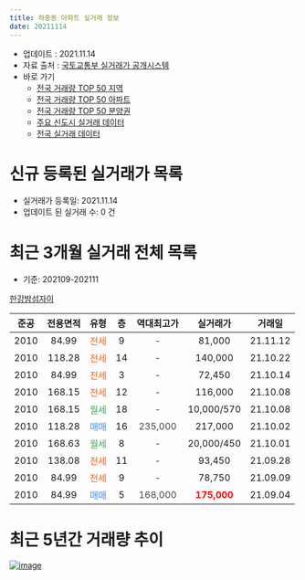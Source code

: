 ```yaml
---
title: 하중동 아파트 실거래 정보
date: 20211114
---
```


* 업데이트 : 2021.11.14
* 자료 출처 : [국토교통부 실거래가 공개시스템](http://rt.molit.go.kr)
* 바로 가기
    * [전국 거래량 TOP 50 지역](https://apt-info.github.io/apt-trade-info/tr)
    * [전국 거래량 TOP 50 아파트](https://apt-info.github.io/apt-trade-info/ta)
    * [전국 거래량 TOP 50 분양권](https://apt-info.github.io/apt-trade-info/tb)
    * [주요 신도시 실거래 데이터](https://apt-info.github.io/apt-trade-info/newtown)
    * [전국 실거래 데이터](https://apt-info.github.io/apt-trade-info/all)



<script async src="https://pagead2.googlesyndication.com/pagead/js/adsbygoogle.js"></script>
<!-- 기본광고 -->
<ins class="adsbygoogle"
     style="display:block"
     data-ad-client="ca-pub-1142216861245946"
     data-ad-slot="4805727019"
     data-ad-format="auto"
     data-full-width-responsive="true"></ins>
<script>
     (adsbygoogle = window.adsbygoogle || []).push({});
</script>


# 신규 등록된 실거래가 목록

* 실거래가 등록일: 2021.11.14
* 업데이트 된 실거래 수: 0 건




<script async src="https://pagead2.googlesyndication.com/pagead/js/adsbygoogle.js"></script>
<!-- 기본광고 -->
<ins class="adsbygoogle"
     style="display:block"
     data-ad-client="ca-pub-1142216861245946"
     data-ad-slot="4805727019"
     data-ad-format="auto"
     data-full-width-responsive="true"></ins>
<script>
     (adsbygoogle = window.adsbygoogle || []).push({});
</script>


# 최근 3개월 실거래 전체 목록
* 기준: 202109-202111


[한강밤섬자이](https://search.naver.com/search.naver?query=%ED%95%9C%EA%B0%95%EB%B0%A4%EC%84%AC%EC%9E%90%EC%9D%B4)

|준공|전용면적|유형|층|역대최고가|실거래가|거래일|
|:---:|:---:|:---:|:---:|:---:|:---:|:---:|
|2010|84.99|<span style="color:#FF5A00">전세</span>|9|<span style="color:#444444">-</span>|81,000|21.11.12|
|2010|118.28|<span style="color:#FF5A00">전세</span>|14|<span style="color:#444444">-</span>|140,000|21.10.22|
|2010|84.99|<span style="color:#FF5A00">전세</span>|3|<span style="color:#444444">-</span>|72,450|21.10.14|
|2010|168.15|<span style="color:#FF5A00">전세</span>|12|<span style="color:#444444">-</span>|116,000|21.10.08|
|2010|168.15|<span style="color:#34A853">월세</span>|18|<span style="color:#444444">-</span>|10,000/570|21.10.08|
|2010|118.28|<span style="color:#4285F3">매매</span>|16|<span style="color:#444444">235,000</span>|217,000|21.10.02|
|2010|168.63|<span style="color:#34A853">월세</span>|8|<span style="color:#444444">-</span>|20,000/450|21.10.01|
|2010|138.08|<span style="color:#FF5A00">전세</span>|11|<span style="color:#444444">-</span>|93,450|21.09.28|
|2010|84.99|<span style="color:#FF5A00">전세</span>|9|<span style="color:#444444">-</span>|78,750|21.09.09|
|2010|84.99|<span style="color:#4285F3">매매</span>|5|<span style="color:#444444">168,000</span>|<b><span style="color:#FF0000">175,000</span></b>|21.09.04|



<script async src="https://pagead2.googlesyndication.com/pagead/js/adsbygoogle.js"></script>
<!-- 기본광고 -->
<ins class="adsbygoogle"
     style="display:block"
     data-ad-client="ca-pub-1142216861245946"
     data-ad-slot="4805727019"
     data-ad-format="auto"
     data-full-width-responsive="true"></ins>
<script>
     (adsbygoogle = window.adsbygoogle || []).push({});
</script>


# 최근 5년간 거래량 추이


<div style="width:100%;">
    <canvas id="deal_progress" height="200"></canvas>
</div>

<script>
new Chart(document.getElementById("deal_progress"), {
    type: 'line',
    data: {
        labels: ['16.01','16.02','16.03','16.04','16.05','16.06','16.07','16.08','16.09','16.10','16.11','16.12','17.01','17.02','17.03','17.04','17.05','17.06','17.07','17.08','17.09','17.10','17.11','17.12','18.01','18.02','18.03','18.04','18.05','18.06','18.07','18.08','18.09','18.10','18.11','18.12','19.01','19.02','19.03','19.04','19.05','19.06','19.07','19.08','19.09','19.10','19.11','19.12','20.01','20.02','20.04','20.05','20.06','20.07','20.08','20.09','20.10','20.11','20.12','21.01','21.02','21.03','21.04','21.05','21.06','21.07','21.08','21.09','21.10','21.11'],
        datasets: [{
            label: '매매/분양권',
            data: [1,1,1,5,3,0,2,3,7,9,2,0,2,0,3,2,4,4,3,3,2,1,5,3,12,7,8,2,2,2,2,16,8,2,0,0,0,0,1,0,1,3,2,4,3,5,1,2,1,0,0,2,1,4,3,2,4,3,2,0,1,1,1,2,0,3,0,1,1,0],
            borderColor: "rgba(66, 133, 243, 1)",
            backgroundColor: "rgba(66, 133, 243, 0.05)",
            borderWidth: 1,
            pointRadius: 0,
            fill: false,
            lineTension: 0
        },{
            label: '전/월세',
            data: [3,3,8,5,5,4,3,7,3,6,4,4,5,2,5,5,5,0,4,1,5,7,0,1,6,5,5,1,3,1,5,6,4,2,7,3,5,5,3,4,4,5,4,5,4,6,4,6,4,3,3,5,2,2,2,5,2,1,3,3,4,3,4,5,2,2,5,2,5,1],
            borderColor: "rgba(255, 90, 0, 1)",
            backgroundColor: "rgba(255, 90, 0, 0.05)",
            borderWidth: 1,
            pointRadius: 0,
            fill: false,
            lineTension: 0
        },{
            label: '합계',
            data: [4,4,9,10,8,4,5,10,10,15,6,4,7,2,8,7,9,4,7,4,7,8,5,4,18,12,13,3,5,3,7,22,12,4,7,3,5,5,4,4,5,8,6,9,7,11,5,8,5,3,3,7,3,6,5,7,6,4,5,3,5,4,5,7,2,5,5,3,6,1],
            borderColor: "rgba(0, 0, 0, 1)",
            backgroundColor: "rgba(0, 0, 0, 0.03)",
            borderWidth: 0.1,
            pointRadius: 0,
            fill: true,
            lineTension: 0
        }
        ]
    },
    options: {
        responsive: true,
        title: {
            display: false
        },
        tooltips: {
            mode: 'index',
            intersect: false
        },
        hover: {
            mode: 'nearest',
            intersect: true
        },
        scales: {
            xAxes: [{
                display: true,
                scaleLabel: {
                    display: true,
                    labelString: '년/월'
                }
            }],
            yAxes: [{
                display: true,
                ticks: {
                    suggestedMin: 0,
                },
                scaleLabel: {
                    display: true,
                    labelString: '실거래 수'
                }
            }]
        }
    }
});

</script>


[![image](https://apt-info.github.io/images/2020-01-03-apt-trade-info/1024x500.png)](https://play.google.com/store/apps/details?id=com.aptinfo.apttradeinfo)

